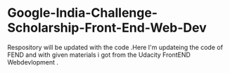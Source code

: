 # Google-India-Challenge-Scholarship-Front-End-Web-Dev
 Respository will be updated with the code .Here I'm updateing the code of FEND and with given materials i got from the Udacity FrontEND Webdevlopment .
